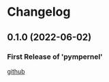 # Changelog

<!--next-version-placeholder-->

## 0.1.0 (2022-06-02)

### First Release of 'pympernel'



<!-- Markdown link & img dfn's -->

[github](https://github.com/Stephen-RA-King/pympernel)

